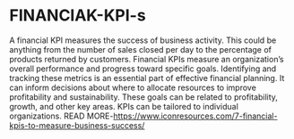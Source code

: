 # FINANCIAK-KPI-s
A financial KPI measures the success of business activity. This could be anything from the number of sales closed per day to the percentage of products returned by customers. Financial KPIs measure an organization’s overall performance and progress toward specific goals. Identifying and tracking these metrics is an essential part of effective financial planning. It can inform decisions about where to allocate resources to improve profitability and sustainability. These goals can be related to profitability, growth, and other key areas. KPIs can be tailored to individual organizations.
READ MORE-https://www.iconresources.com/7-financial-kpis-to-measure-business-success/

